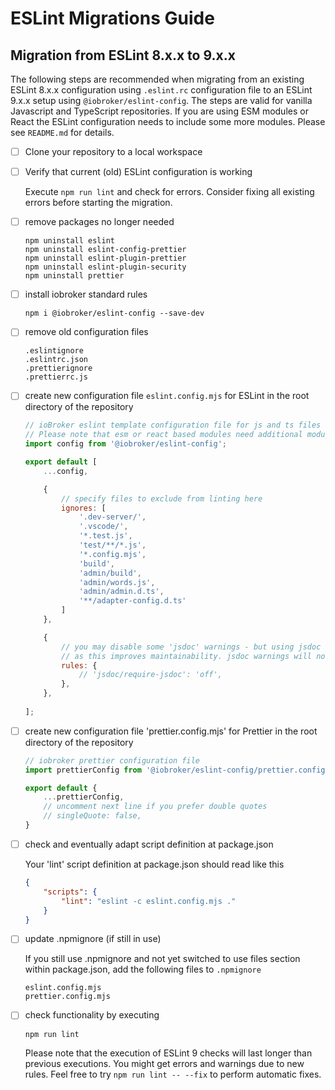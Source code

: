 # ESLint Migrations Guide

## Migration from ESLint 8.x.x to 9.x.x

The following steps are recommended when migrating from an existing ESLint 8.x.x configuration using `.eslint.rc` configuration file to an ESLint 9.x.x setup using `@iobroker/eslint-config`.
The steps are valid for vanilla Javascript and TypeScript repositories. If you are using ESM modules or React the ESLint configuration needs to include some more modules. Please see `README.md` for details.

- [ ] Clone your repository to a local workspace
- [ ] Verify that current (old) ESLint configuration is working

  Execute `npm run lint` and check for errors. Consider fixing all existing errors before starting the migration.
      
- [ ] remove packages no longer needed

      npm uninstall eslint
      npm uninstall eslint-config-prettier
      npm uninstall eslint-plugin-prettier
      npm uninstall eslint-plugin-security
      npm uninstall prettier


- [ ] install iobroker standard rules

      npm i @iobroker/eslint-config --save-dev

- [ ] remove old configuration files

      .eslintignore
      .eslintrc.json
      .prettierignore
      .prettierrc.js
      
- [ ] create new configuration file `eslint.config.mjs` for ESLint in the root directory of the repository
  ```js
  // ioBroker eslint template configuration file for js and ts files
  // Please note that esm or react based modules need additional modules loaded.
  import config from '@iobroker/eslint-config';
  
  export default [
      ...config,
  
      {
          // specify files to exclude from linting here
          ignores: [
              '.dev-server/',
              '.vscode/',
              '*.test.js', 
              'test/**/*.js', 
              '*.config.mjs', 
              'build', 
              'admin/build', 
              'admin/words.js',
              'admin/admin.d.ts',
              '**/adapter-config.d.ts'     
          ] 
      },
  
      {
          // you may disable some 'jsdoc' warnings - but using jsdoc is highly recommended
          // as this improves maintainability. jsdoc warnings will not block buiuld process.
          rules: {
              // 'jsdoc/require-jsdoc': 'off',
          },
      },
      
  ];
   ```
  
- [ ] create new configuration file 'prettier.config.mjs' for Prettier in the root directory of the repository
  ```js
  // iobroker prettier configuration file
  import prettierConfig from '@iobroker/eslint-config/prettier.config.mjs';
  
  export default {
      ...prettierConfig,
      // uncomment next line if you prefer double quotes
      // singleQuote: false,
  }
  ```
  
- [ ] check and eventually adapt script definition at package.json
   
  Your 'lint' script definition at package.json should read like this
  ```json
  {
      "scripts": {
          "lint": "eslint -c eslint.config.mjs ."
      }
  }
  ```

- [ ] update .npmignore (if still in use)

  If you still use .npmignore and not yet switched to use files section within package.json, add the following files to `.npmignore`

      eslint.config.mjs
      prettier.config.mjs
          
- [ ] check functionality by executing
   
      npm run lint

  Please note that the execution of ESLint 9 checks will last longer than previous executions. You might get errors and warnings due to new rules.
  Feel free to try `npm run lint -- --fix` to perform automatic fixes.


